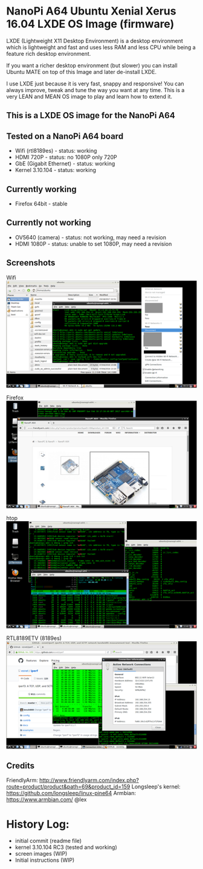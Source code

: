 NanoPi A64 Ubuntu Xenial Xerus 16.04 LXDE OS Image (firmware)
=============================================================

LXDE (Lightweight X11 Desktop Environment) is a desktop environment which is lightweight 
and fast and uses less RAM and less CPU while being a feature rich desktop environment.

If you want a richer desktop environment (but slower) you can install 
Ubuntu MATE on top of this Image and later de-install LXDE.

I use LXDE just because it is very fast, snappy  and responsive!
You can always improve, tweak and tune the way you want at any time.
This is a very LEAN and MEAN OS image to play and learn how to extend it.

This is a LXDE OS image for the NanoPi A64
------------------------------------------

## Tested on a NanoPi A64 board

- Wifi (rtl8189es) - status: working
- HDMI 720P - status: no 1080P only 720P
- GbE (Gigabit Ethernet) - status: working
- Kernel 3.10.104 - status: working


## Currently working

- Firefox 64bit - stable


## Currently not working

- OV5640 (camera) - status: not working, may need a revision
- HDMI 1080P - status: unable to set 1080P, may need a revision


Screenshots
-----------

Wifi
![bluetooth](https://github.com/avafinger/nanopi-a64-firmware/raw/master/img/wifi.png)

Firefox
![bluetooth](https://github.com/avafinger/nanopi-a64-firmware/raw/master/img/firefox.png)

htop
![bluetooth](https://github.com/avafinger/nanopi-a64-firmware/raw/master/img/htop.png)

RTL8189ETV (8189es)
![bluetooth](https://github.com/avafinger/nanopi-a64-firmware/raw/master/img/rtl8189es.png)


Credits
-------
FriendlyArm: http://www.friendlyarm.com/index.php?route=product/product&path=69&product_id=159
Longsleep's kernel: https://github.com/longsleep/linux-pine64
Armbian: https://www.armbian.com/
@lex

History Log:
===========
* initial commit (readme file)
* kernel 3.10.104 RC3 (tested and working)
* screen images (WIP)
* Initial instructions (WIP)
